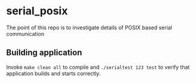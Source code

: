 # serial_posix
The point of this repo is to investigate details of POSIX based serial communication

## Building application

Invoke `make clean all` to compile and `./serialtest 123 test` to verify that application builds and starts correctly.